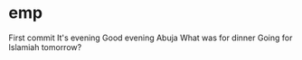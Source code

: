 # emp
First commit
It's evening
Good evening Abuja
What was for dinner
Going for Islamiah tomorrow?
